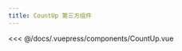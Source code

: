```yaml
---
title: CountUp 第三方组件
---
```


<CountUp  :endVal="2020" />

<<< @/docs/.vuepress/components/CountUp.vue